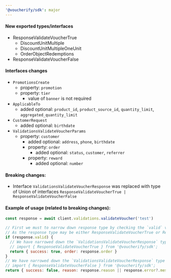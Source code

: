 ```yaml
---
'@voucherify/sdk': major
---
```


#### New exported types/interfaces
- ResponseValidateVoucherTrue
  - DiscountUnitMultiple
  - DiscountUnitMultipleOneUnit
  - OrderObjectRedemptions
- ResponseValidateVoucherFalse

#### Interfaces changes
- `PromotionsCreate`
  - property: `promotion`
  - property: `tier`
    - value of `banner` is not required
- `ApplicableTo`
  - added optional: `product_id`, `product_source_id`, `quantity_limit`, `aggregated_quantity_limit`
- `CustomerRequest`
  - added optional: `birthdate`
- `ValidationsValidateVoucherParams`
  - property: `customer`
    - added optional: `address`, `phone`, `birthdate`
    - property: `order`
      - added optional: `status`, `customer`, `referrer`
    - property: `reward`
      - added optional: `number`

#### Breaking changes:
- Interface `ValidationsValidateVoucherResponse` was replaced with type of Union of interfaces `ResponseValidateVoucherTrue | ResponseValidateVoucherFalse`

#### Example of usage (related to breaking changes):
```js
const response = await client.validations.validateVoucher('test')

// First we must to narrow down response type by checking the `valid` value
// As the response type may be either ResponseValidateVoucherTrue or ResponseValidateVoucherFalse
if (response.valid) {
  // We have narrowed down the `ValidationsValidateVoucherResponse` type to `ResponseValidateVoucherTrue` so now we can access attributes specific for this type like `order`
  // import { ResponseValidateVoucherTrue } from '@voucherify/sdk';
  return { success: true, order: response.order }
}
// We have narrowed down the `ValidationsValidateVoucherResponse` type to `ResponseValidateVoucherFalse` so now we can access attributes specific for this type like `reason` or `error`
// import { ResponseValidateVoucherFalse } from '@voucherify/sdk';
return { success: false, reason: response.reason || response.error?.message || 'Unknown error' }
```
